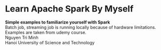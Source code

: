 # Learn Apache Spark By Myself
<b>Simple examples to familiarize yourself with Spark</b>
</br>
Batch job, streaming job is running locally because of hardware limitations.
</br>
Examples are taken from udemy course.
</br>
Nguyen Tri Minh
</br>
Hanoi University of Science and Technology
